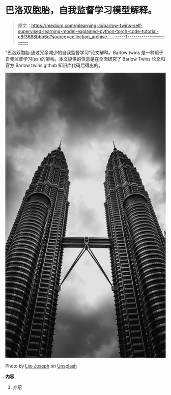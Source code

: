 # 巴洛双胞胎，自我监督学习模型解释。

> 原文：<https://medium.com/mlearning-ai/barlow-twins-self-supervised-learning-model-explained-python-torch-code-tutorial-e8f3688bbb6d?source=collection_archive---------1----------------------->

“巴洛双胞胎:通过冗余减少的自我监督学习”论文解释。Barlow twins 是一种用于自我监督学习(ssl)的架构。本文提供的信息是在全面研究了 Barlow Twins 论文和官方 Barlow twins github 知识库代码后得出的。

![](img/203e249751f62e574c4b69aee4cf36d0.png)

Photo by [Lijo Joseph](https://unsplash.com/es/@jo2102?utm_source=medium&utm_medium=referral) on [Unsplash](https://unsplash.com?utm_source=medium&utm_medium=referral)

**内容**

1.  介绍